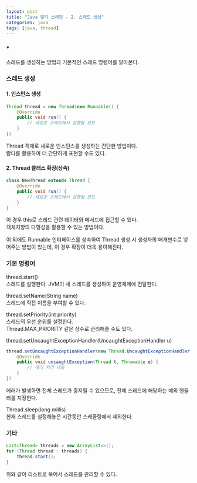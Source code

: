```yaml
---
layout: post
title: "Java 멀티 스레딩 - 2. 스레드 생성"
categories: java
tags: [java, thread]
---
```


### *
스레드를 생성하는 방법과 기본적인 스레드 명령어를 알아본다.

### 스레드 생성
#### 1. 인스턴스 생성
```java
Thread thread = new Thread(new Runnable() {
    @Override
    public void run() {
        // 새로운 스레드에서 실행될 코드
    }
})
```

Thread 객체로 새로운 인스턴스를 생성하는 간단한 방법이다.\
람다를 활용하여 더 간단하게 표현할 수도 있다.

#### 2. Thread 클래스 확장(상속)
```java
class NewThread extends Thread {
    @Override
    public void run() {
        // 새로운 스레드에서 실행될 코드
    }
}
```

이 경우 this로 스레드 관련 데이터와 메서드에 접근할 수 있다.\
객체지향의 다형성을 활용할 수 있는 방법이다.
<br>

이 외에도 Runnable 인터페이스를 상속하여 Thread 생성 시 생성자의 매개변수로 넣어주는 방법이 있는데, 이 경우 확장이 더욱 용이해진다.
<br>

### 기본 명령어

thread.start()\
스레드를 실행한다. JVM이 새 스레드를 생성하여 운영체제에 전달한다.

thread.setName(String name)\
스레드에 직접 이름을 부여할 수 있다.

thread.setPriority(int priority)\
스레드의 우선 순위를 설정한다.\
Thread.MAX_PRIORITY 같은 상수로 관리해줄 수도 있다.

thread.setUncaughtExceptionHandler(UncaughtExceptionHandler u)

```java
thread.setUncaughtExceptionHandler(new Thread.UncaughtExceptionHandler() {
    @Override
    public void uncaughtException(Thread t, Throwable e) {
        // 에러 처리 내용
    }
})
```
에러가 발생하면 전체 스레드가 중지될 수 있으므로, 전체 스레드에 해당하는 예외 핸들러를 지정한다.

Thread.sleep(long millis)\
현재 스레드를 설정해놓은 시간동안 스케줄링에서 제외한다.
<br>

### 기타
```java
List<Thread> threads = new ArrayList<>();
for (Thread thread : threads) {
    thread.start();
}
```

위와 같이 리스트로 묶어서 스레드를 관리할 수 있다.